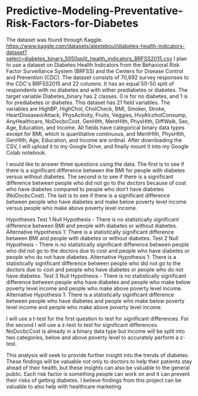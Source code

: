 # Predictive-Modeling-Preventative-Risk-Factors-for-Diabetes
The dataset was found through Kaggle. https://www.kaggle.com/datasets/alexteboul/diabetes-health-indicators-dataset?select=diabetes_binary_5050split_health_indicators_BRFSS2015.csv 
I plan to use a dataset on Diabetes Health Indicators from the Behavioral Risk Factor Surveillance System (BRFSS) and the Centers for Disease Control and Prevention (CDC). The dataset consists of 70,692 survey responses to the CDC's BRFSS2015 and 22 columns. It has an equal 50-50 split of respondents with no diabetes and with either prediabetes or diabetes. The target variable Diabetes_binary has 2 classes. 0 is for no diabetes, and 1 is for prediabetes or diabetes. This dataset has 21 field variables.
The variables are HighBP, HighChol, CholCheck, BMI, Smoker, Stroke, HeartDiseaseorAttack, PhysActivity, Fruits, Veggies, HvyAlcoholConsump, AnyHealthcare, NoDocbcCost, GenHlth, MentHlth, PhysHlth, DiffWalk, Sex, Age, Education, and Income. All fields have categorical binary data types except for BMI, which is quantitative continuous, and MentHlth, PhysHlth, GenHlth, Age, Education, and Income are ordinal. 
After downloading the CSV, I will upload it to my Google Drive, and finally mount it into my Google Colab notebook. 

I would like to answer three questions using the data. The first is to see if there is a significant difference between the BMI for people with diabetes versus without diabetes. The second is to see if there is a significant difference between people who did not go to the doctors because of cost who have diabetes compared to people who don’t have diabetes (NoDocbcCost). The last is to see if there is a significant difference between people who have diabetes and make below poverty level income versus people who make above poverty level income.

Hypotheses
Test 1
Null Hypothesis - There is no statistically significant difference between BMI and people with diabetes or without diabetes. 
Alternative Hypothesis 1: There is a statistically significant difference between BMI and people with diabetes or without diabetes. 
Test 2
Null Hypothesis - There is no statistically significant difference between people who did not go to the doctors due to cost and people who have diabetes or people who do not have diabetes. 
Alternative Hypothesis 1: There is a statistically significant difference between people who did not go to the doctors due to cost and people who have diabetes or people who do not have diabetes.
Test 3
Null Hypothesis - There is no statistically significant difference between people who have diabetes and people who make below poverty level income and people who make above poverty level income.
Alternative Hypothesis 1: There is a statistically significant difference between people who have diabetes and people who make below poverty level income and people who make above poverty level income.

I will use a t-test for the first question to test for significant differences. For the second I will use a z-test to test for significant differences. NoDocbcCost is already in a binary data type but Income will be split into two categories, below and above poverty level to accurately perform a z-test.

This analysis will seek to provide further insight into the trends of diabetes. These findings will be valuable not only to doctors to help their patients stay ahead of their health, but these insights can also be valuable to the general public. Each risk factor is something people can work on and it can prevent their risks of getting diabetes. I believe findings from this project can be valuable to also help with healthcare marketing 
